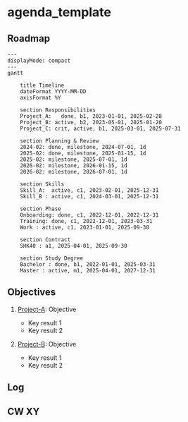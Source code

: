 # agenda_template

## Roadmap

```mermaid
---
displayMode: compact
---
gantt

	title Timeline
	dateFormat YYYY-MM-DD
	axisFormat %Y

	section Responsibilities
	Project_A:   done, b1, 2023-01-01, 2025-02-28
	Project_B: active, b2, 2023-05-01, 2025-01-20
	Project_C: crit, active, b1, 2025-03-01, 2025-07-31

	section Planning & Review
	2024-02: done, milestone, 2024-07-01, 1d
	2025-02: done, milestone, 2025-01-15, 1d
	2025-02: milestone, 2025-07-01, 1d
	2026-02: milestone, 2026-01-15, 1d
	2026-02: milestone, 2026-07-01, 1d

	section Skills
    Skill_A:  active, c1, 2023-02-01, 2025-12-31
	Skill_B : active, c1, 2024-03-01, 2025-12-31

	section Phase
	Onboarding: done, c1, 2022-12-01, 2022-12-31
	Training: done, c1, 2022-12-01, 2023-03-31
	Work : active, c1, 2023-01-01, 2025-09-30

	section Contract
	SHK40 : a1, 2025-04-01, 2025-09-30

	section Study Degree
	Bachelor : done, b1, 2022-01-01, 2025-03-31
	Master : active, m1, 2025-04-01, 2027-12-31
```
<!-- 

## Completed
## Accomplishments

- 📝 GitBots published in JIT
- 🏅 Best paper prize for GitBots
- 👨‍🏫 Teaching assistant for OSP (SuSe2025)
- 📢 Presented GitBots at ICIS
- 🛠️ Published Python library
- 💰 Raised funding for conference
- 🎓 Completed Master's thesis

## Log of objectives and key results

During the planning and review session, we assess accomplishment of results based on a scale of three:
🟢 70-100% 
🟡 40-60%
🔴 0-30%
-->

## Objectives

1. [Project-A](URL): Objective
	- Key result 1
	- Key result 2

2. [Project-B](URL): Objective
	- Key result 1
	- Key result 2

<!-- 
**Upcoming/Waiting**
 -->

## Log

## CW XY